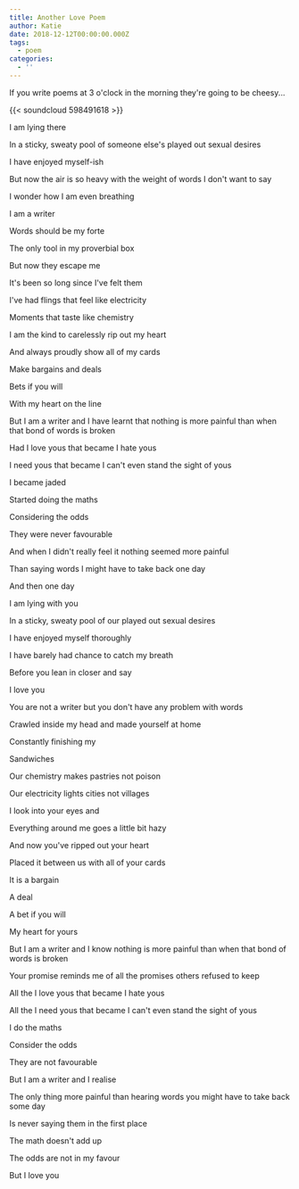 ```yaml
---
title: Another Love Poem
author: Katie
date: 2018-12-12T00:00:00.000Z
tags:
  - poem
categories:
  - ''
---
```

If you write poems at 3 o'clock in the morning they're going to be cheesy...

<!--more-->

{{< soundcloud 598491618 >}}

I am lying there

In a sticky, sweaty pool of someone else's played out sexual desires

I have enjoyed myself-ish

But now the air is so heavy with the weight of words I don't want to say

I wonder how I am even breathing

I am a writer

Words should be my forte

The only tool in my proverbial box 

But now they escape me

It's been so long since I've felt them

I've had flings that feel like electricity

Moments that taste like chemistry

I am the kind to carelessly rip out my heart

And always proudly show all of my cards

Make bargains and deals 

Bets if you will

With my heart on the line

But I am a writer and I have learnt that nothing is more painful than when that bond of words is broken

Had I love yous that became I hate yous

I need yous that became I can't even stand the sight of yous

I became jaded

Started doing the maths

Considering the odds

They were never favourable

And when I didn't really feel it nothing seemed more painful 

Than saying words I might have to take back one day

And then one day

I am lying with you 

In a sticky, sweaty pool of our played out sexual desires

I have enjoyed myself thoroughly

I have barely had chance to catch my breath 

Before you lean in closer and say

I love you

You are not a writer but you don't have any problem with words

Crawled inside my head and made yourself at home

Constantly finishing my

Sandwiches 

Our chemistry makes pastries not poison

Our electricity lights cities not villages

I look into your eyes and 

Everything around me goes a little bit hazy

And now you've ripped out your heart

Placed it between us with all of your cards 

It is a bargain

A deal

A bet if you will

My heart for yours

But I am a writer and I know nothing is more painful than when that bond of words is broken

Your promise reminds me of all the promises others refused to keep

All the I love yous that became I hate yous

All the I need yous that became I can't even stand the sight of yous

I do the maths

Consider the odds

They are not favourable

But I am a writer and I realise

The only thing more painful than hearing words you might have to take back some day

Is never saying them in the first place

The math doesn't add up

The odds are not in my favour

But I love you
